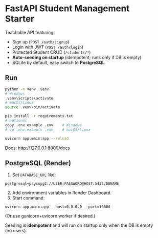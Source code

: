 # FastAPI Student Management Starter

Teachable API featuring:
- Sign up (`POST /auth/signup`)
- Login with JWT (`POST /auth/login`)
- Protected Student CRUD (`/students/*`)
- **Auto-seeding on startup** (idempotent; runs only if DB is empty)
- SQLite by default, easy switch to **PostgreSQL**

## Run

```bash
python -m venv .venv
# Windows
.venv\Scripts\activate
# macOS/Linux
source .venv/bin/activate

pip install -r requirements.txt
# optional
copy .env.example .env    # Windows
# cp .env.example .env    # macOS/Linux

uvicorn app.main:app --reload
```

Docs: http://127.0.0.1:8000/docs

## PostgreSQL (Render)

1) Set `DATABASE_URL` like:
```
postgresql+psycopg2://USER:PASSWORD@HOST:5432/DBNAME
```
2) Add environment variables in Render Dashboard.
3) Start command:
```
uvicorn app.main:app --host=0.0.0.0 --port=10000
```
(Or use gunicorn+uvicorn worker if desired.)

Seeding is **idempotent** and will run on startup only when the DB is empty (no users).
